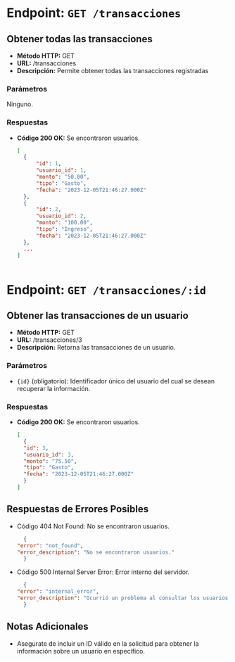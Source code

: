 # Endpoint: `GET /transacciones`
## Obtener todas las transacciones

- **Método HTTP:** GET
- **URL:** /transacciones
- **Descripción:** Permite obtener todas las transacciones registradas

### Parámetros
Ninguno.

### Respuestas

- **Código 200 OK:** Se encontraron usuarios.
  ```json
  [
    {
        "id": 1,
        "usuario_id": 1,
        "monto": "50.00",
        "tipo": "Gasto",
        "fecha": "2023-12-05T21:46:27.000Z"
    },
    {
        "id": 2,
        "usuario_id": 2,
        "monto": "100.00",
        "tipo": "Ingreso",
        "fecha": "2023-12-05T21:46:27.000Z"
    },
    ...
  ]



# Endpoint: `GET /transacciones/:id`
## Obtener las transacciones de un usuario

- **Método HTTP:** GET
- **URL:** /transacciones/3
- **Descripción:** Retorna las transacciones de un usuario.

### Parámetros
- `{id}` (obligatorio): Identificador único del usuario del cual se desean recuperar la información.

### Respuestas
- **Código 200 OK:** Se encontraron usuarios.
  ```json
  [
    {
    "id": 3,
    "usuario_id": 3,
    "monto": "75.50",
    "tipo": "Gasto",
    "fecha": "2023-12-05T21:46:27.000Z"
    }
  ]

## Respuestas de Errores Posibles
- Código 404 Not Found: No se encontraron usuarios.

  ```json
    {
  "error": "not_found",
  "error_description": "No se encontraron usuarios."
    }
  ```

- Código 500 Internal Server Error: Error interno del servidor.
  ```json
    {
  "error": "internal_error",
  "error_description": "Ocurrió un problema al consultar los usuarios."
    }
  ```

## Notas Adicionales
- Asegurate de incluir un ID válido en la solicitud para obtener la información
  sobre un usuario en específico.



